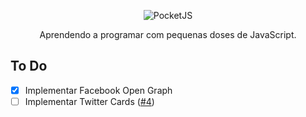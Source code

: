 <p align="center">
  <img src="https://user-images.githubusercontent.com/3299130/27524455-60cba62a-5a0b-11e7-839a-06b24f8d167c.png" alt="PocketJS">
</p>
<p align="center">Aprendendo a programar com pequenas doses de JavaScript.</p>

## To Do
- [x] Implementar Facebook Open Graph
- [ ] Implementar Twitter Cards ([#4](https://github.com/kvnol/pocketjs/issues/4))
